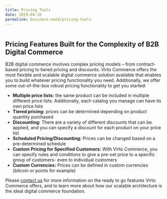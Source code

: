 ```yaml
---
title: Pricing Tools
date: 2019-04-16
permalink: business-need/pricing-tools
---
```

<div class="main">
    <div class="features-page">
        <div class="section section--bg">
            <div class="section__inner container">
                <div class="row align-items-lg-center flex-row-reverse">
                    <div class="section__img col-lg">
                        <img src="../assets/images/features/pricing.png" alt="" class="section__pic">
                    </div>
                    <div class="col-lg-auto section__info">
                        <h2>Pricing Features Built for the Complexity of B2B Digital Commerce</h2>
                        <p class="section__descr">
                            B2B digital commerce involves complex pricing models – from contract-based pricing to tiered pricing and discounts. Virto Commerce offers the most flexible
                            and scalable digital commerce solution available that enables you to build whatever pricing functionality you need. Additionally, we offer some out-of-the-box
                            robust pricing functionality to get you started:
                        </p>
                        <ul>
                            <li>
                                <strong>Multiple price lists:</strong> the same product can be included in multiple different price lists. Additionally, each catalog you manage can have its own price lists
                            </li>
                            <li>
                                <strong>Tiered pricing:</strong> prices can be determined depending on product quantity purchased
                            </li>
                            <li>
                                <strong>Discounting:</strong> There are a variety of different discounts that can be applied, and you can specify a discount for each product on your price list
                            </li>
                            <li>
                                <strong>Scheduled Pricing/Discounting:</strong> Prices can be changed based on a pre-determined schedule
                            </li>
                            <li>
                                <strong>Custom Pricing for Specified Customers:</strong> With Virto Commerce, you can specify rules and conditions to give a pre-set price to a specific group of customers- even to individual customers
                            </li>
                            <li>
                                <strong>Custom Currencies:</strong> Prices can be defined in custom currencies (bitcoin or points for example)
                            </li>
                        </ul>
                        <p class="section__descr">
                            Please <a href="/contact-us">contact us</a> for more information on the ready to go features Virto Commerce offers, and to learn more about how our
                            scalable architecture is the ideal digital commerce foundation. 
                        </p>
                    </div>
                </div>
            </div>
        </div>
    </div>
</div>